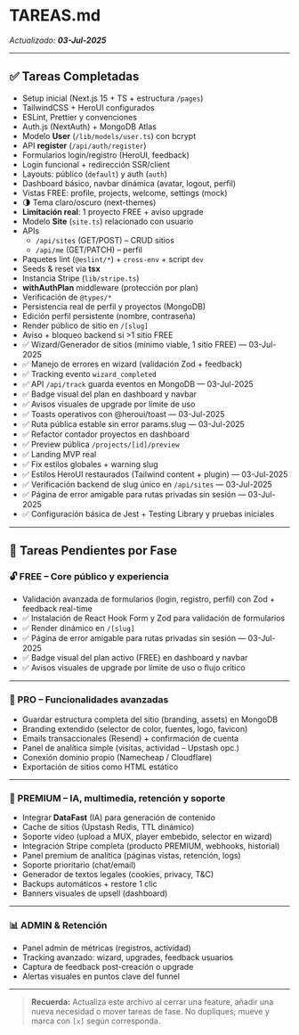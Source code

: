 # TAREAS.md

_Actualizado: **03-Jul-2025**_

---

## ✅ Tareas Completadas

- Setup inicial (Next.js 15 + TS + estructura `/pages`)
- TailwindCSS + HeroUI configurados
- ESLint, Prettier y convenciones
- Auth.js (NextAuth) + MongoDB Atlas
- Modelo **User** (`/lib/models/user.ts`) con bcrypt
- API **register** (`/api/auth/register`)
- Formularios login/registro (HeroUI, feedback)
- Login funcional + redirección SSR/client
- Layouts: público (`default`) y auth (`auth`)
- Dashboard básico, navbar dinámica (avatar, logout, perfil)
- Vistas FREE: profile, projects, welcome, settings (mock)
- 🌗 Tema claro/oscuro (next-themes)
- **Limitación real**: 1 proyecto FREE + aviso upgrade
- Modelo **Site** (`site.ts`) relacionado con usuario
- APIs
  - `/api/sites` (GET/POST) – CRUD sitios
  - `/api/me` (GET/PATCH) – perfil
- Paquetes lint (`@eslint/*`) + `cross-env` + script `dev`
- Seeds & reset via **tsx**
- Instancia Stripe (`lib/stripe.ts`)
- **withAuthPlan** middleware (protección por plan)
- Verificación de `@types/*`
- Persistencia real de perfil y proyectos (MongoDB)
- Edición perfil persistente (nombre, contraseña)
- Render público de sitio en `/[slug]`
- Aviso + bloqueo backend si >1 sitio FREE
- ✅ Wizard/Generador de sitios (mínimo viable, 1 sitio FREE) — 03-Jul-2025
- ✅ Manejo de errores en wizard (validación Zod + feedback)
- ✅ Tracking evento `wizard_completed`
- ✅ API `/api/track` guarda eventos en MongoDB — 03-Jul-2025
- ✅ Badge visual del plan en dashboard y navbar
- ✅ Avisos visuales de upgrade por límite de uso
- ✅ Toasts operativos con @heroui/toast — 03-Jul-2025
- ✅ Ruta pública estable sin error params.slug — 03-Jul-2025
- ✅ Refactor contador proyectos en dashboard
- ✅ Preview pública `/projects/[id]/preview`
- ✅ Landing MVP real
- ✅ Fix estilos globales + warning slug
- ✅ Estilos HeroUI restaurados (Tailwind content + plugin) — 03-Jul-2025
- ✅ Verificación backend de slug único en `/api/sites` — 03-Jul-2025
- ✅ Página de error amigable para rutas privadas sin sesión — 03-Jul-2025
- ✅ Configuración básica de Jest + Testing Library y pruebas iniciales

---

## 🚧 Tareas Pendientes por Fase

### 🔓 FREE – Core público y experiencia

- Validación avanzada de formularios (login, registro, perfil) con Zod + feedback real-time
- ✅ Instalación de React Hook Form y Zod para validación de formularios
- ✅ Render dinámico en `/[slug]`
- ✅ Página de error amigable para rutas privadas sin sesión — 03-Jul-2025
- ✅ Badge visual del plan activo (FREE) en dashboard y navbar
- ✅ Avisos visuales de upgrade por límite de uso o flujo crítico
---

### 💼 PRO – Funcionalidades avanzadas

- Guardar estructura completa del sitio (branding, assets) en MongoDB
- Branding extendido (selector de color, fuentes, logo, favicon)
- Emails transaccionales (Resend) + confirmación de cuenta
- Panel de analítica simple (visitas, actividad – Upstash opc.)
- Conexión dominio propio (Namecheap / Cloudflare)
- Exportación de sitios como HTML estático

---

### 🚀 PREMIUM – IA, multimedia, retención y soporte

- Integrar **DataFast** (IA) para generación de contenido
- Cache de sitios (Upstash Redis, TTL dinámico)
- Soporte vídeo (upload a MUX, player embebido, selector en wizard)
- Integración Stripe completa (producto PREMIUM, webhooks, historial)
- Panel premium de analítica (páginas vistas, retención, logs)
- Soporte prioritario (chat/email)
- Generador de textos legales (cookies, privacy, T&C)
- Backups automáticos + restore 1 clic
- Banners visuales de upsell (dashboard)

---

### 📊 ADMIN & Retención

- Panel admin de métricas (registros, actividad)
- Tracking avanzado: wizard, upgrades, feedback usuarios
- Captura de feedback post-creación o upgrade
- Alertas visuales en puntos clave del funnel

---

> **Recuerda:** Actualiza este archivo al cerrar una feature, añadir una nueva necesidad o mover tareas de fase. No dupliques; mueve y marca con `[x]` según corresponda.
